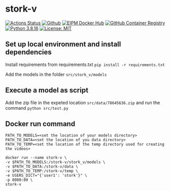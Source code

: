 # stork-v

[![Actions Status](https://github.com/eipm/stork-v/workflows/Docker/badge.svg)](https://github.com/eipm/stork-v/actions) [![Github](https://img.shields.io/badge/github-1.0.0-green?style=flat&logo=github)](https://github.com/eipm/stork-v) [![EIPM Docker Hub](https://img.shields.io/badge/EIPM%20docker%20hub-1.0.0-blue?style=flat&logo=docker)](https://hub.docker.com/repository/docker/eipm/stork-v) [![GitHub Container Registry](https://img.shields.io/badge/GitHub%20Container%20Registry-1.0.0-blue?style=flat&logo=docker)](https://github.com/orgs/eipm/packages/container/package/stork-v) [![Python 3.8.16](https://img.shields.io/badge/python-3.8.16-blue.svg)](https://www.python.org/downloads/release/python-360/) [![License: MIT](https://img.shields.io/badge/License-MIT-yellow.svg)](https://opensource.org/licenses/MIT)

## Set up local environment and install dependencies

Install requirements from requirements.txt
`pip install -r requirements.txt`

Add the models in the folder
`src/stork_v/models`

## Execute a model as script

Add the zip file in the expeted location `src/data/78645636.zip` and run the command
`python src/test.py`

## Docker run command


```
PATH_TO_MODELS=<set the location of your models directory>
PATH_TO_DATA=<set the location of you data directory>
PATH_TO_TEMP=<set the location of the temp directory used for creating the videos>

docker run --name stork-v \
-v $PATH_TO_MODELS:/stork-v/stork_v/models \
-v $PATH_TO_DATA:/stork-v/data \
-v $PATH_TO_TEMP:/stork-v/temp \
-e USERS_DICT="{'user1': 'stork'}" \
-p 8080:80 \
stork-v
```
